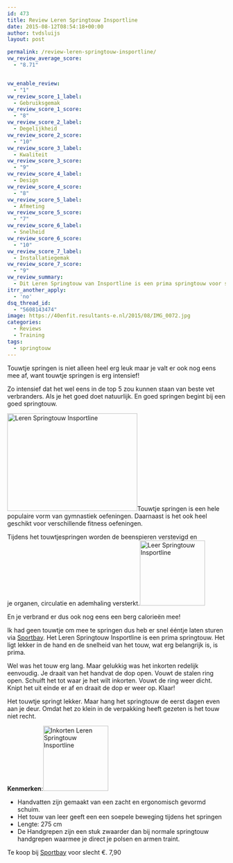 ```yaml
---
id: 473
title: Review Leren Springtouw Insportline
date: 2015-08-12T08:54:18+00:00
author: tvdsluijs
layout: post

permalink: /review-leren-springtouw-insportline/
vw_review_average_score:
  - "8.71"


vw_enable_review:
  - "1"
vw_review_score_1_label:
  - Gebruiksgemak
vw_review_score_1_score:
  - "8"
vw_review_score_2_label:
  - Degelijkheid
vw_review_score_2_score:
  - "10"
vw_review_score_3_label:
  - Kwaliteit
vw_review_score_3_score:
  - "9"
vw_review_score_4_label:
  - Design
vw_review_score_4_score:
  - "8"
vw_review_score_5_label:
  - Afmeting
vw_review_score_5_score:
  - "7"
vw_review_score_6_label:
  - Snelheid
vw_review_score_6_score:
  - "10"
vw_review_score_7_label:
  - Installatiegemak
vw_review_score_7_score:
  - "9"
vw_review_summary:
  - Dit Leren Springtouw van Insportline is een prima springtouw voor slecht 8 euro. Met een Lengte van 275 cm is het wat aan de lange kant, maar het is eenvoudig in te korten.
itrr_another_apply:
  - 'no'
dsq_thread_id:
  - "5608143474"
image: https://40enfit.resultants-e.nl/2015/08/IMG_0072.jpg
categories:
  - Reviews
  - Training
tags:
  - springtouw
---
```

Touwtje springen is niet alleen heel erg leuk maar je valt er ook nog eens mee af, want touwtje springen is erg intensief!

Zo intensief dat het wel eens in de top 5 zou kunnen staan van beste vet verbranders. Als je het goed doet natuurlijk. En goed springen begint bij een goed springtouw.<!--more-->

[<img class=" size-medium wp-image-475 aligncenter" src="https://40enfit.resultants-e.nl/2015/08/IMG_0070-300x225.jpg" alt="Leren Springtouw Insportline" width="300" height="225" srcset="https://40enfit.resultants-e.nl/2015/08/IMG_0070-300x225.jpg 300w, https://40enfit.resultants-e.nl/2015/08/IMG_0070.jpg 1024w" sizes="(max-width: 300px) 100vw, 300px" />](https://40enfit.resultants-e.nl/2015/08/IMG_0070.jpg)Touwtje springen is een hele populaire vorm van gymnastiek oefeningen. Daarnaast is het ook heel geschikt voor verschillende fitness oefeningen.

Tijdens het touwtjespringen worden de beenspieren verstevigd en je organen, circulatie en ademhaling versterkt.[<img class=" wp-image-476 size-thumbnail alignright" src="https://40enfit.resultants-e.nl/2015/08/IMG_0071-150x150.jpg" alt="Leer Springtouw Insportline" width="150" height="150" srcset="https://40enfit.resultants-e.nl/2015/08/IMG_0071-150x150.jpg 150w, https://40enfit.resultants-e.nl/2015/08/IMG_0071-80x80.jpg 80w, https://40enfit.resultants-e.nl/2015/08/IMG_0071-360x360.jpg 360w, https://40enfit.resultants-e.nl/2015/08/IMG_0071-750x750.jpg 750w" sizes="(max-width: 150px) 100vw, 150px" />](https://40enfit.resultants-e.nl/2015/08/IMG_0071.jpg)

En je verbrand er dus ook nog eens een berg calorieën mee!

Ik had geen touwtje om mee te springen dus heb er snel ééntje laten sturen via [Sportbay](http://www.sportbay.nl/home/affiliate/?tt=5501_12_221406_&r=https%3A%2F%2Fsportbay.nl%2Fnl%2Fpr%2FLeer-Springtouw-Insportline%2F452). Het Leren Springtouw Insportline is een prima springtouw. Het ligt lekker in de hand en de snelheid van het touw, wat erg belangrijk is, is prima.

Wel was het touw erg lang. Maar gelukkig was het inkorten redelijk eenvoudig. Je draait van het handvat de dop open. Vouwt de stalen ring open. Schuift het tot waar je het wilt inkorten. Vouwt de ring weer dicht. Knipt het uit einde er af en draait de dop er weer op. Klaar!

Het touwtje springt lekker. Maar hang het springtouw de eerst dagen even aan je deur. Omdat het zo klein in de verpakking heeft gezeten is het touw niet recht.

**Kenmerken**:<img class=" wp-image-478 size-thumbnail alignleft" src="https://40enfit.resultants-e.nl/2015/08/IMG_0167-150x150.jpg" alt="Inkorten Leren Springtouw Insportline" width="150" height="150" srcset="https://40enfit.resultants-e.nl/2015/08/IMG_0167-150x150.jpg 150w, https://40enfit.resultants-e.nl/2015/08/IMG_0167-80x80.jpg 80w, https://40enfit.resultants-e.nl/2015/08/IMG_0167-360x360.jpg 360w, https://40enfit.resultants-e.nl/2015/08/IMG_0167-750x750.jpg 750w" sizes="(max-width: 150px) 100vw, 150px" />

  * Handvatten zijn gemaakt van een zacht en ergonomisch gevormd schuim.
  * Het touw van leer geeft een een soepele beweging tijdens het springen
  * Lengte: 275 cm
  * De Handgrepen zijn een stuk zwaarder dan bij normale springtouw handgrepen waarmee je direct je polsen en armen traint.

Te koop bij [Sportbay](http://www.sportbay.nl/home/affiliate/?tt=5501_12_221406_&r=https%3A%2F%2Fsportbay.nl%2Fnl%2Fpr%2FLeer-Springtouw-Insportline%2F452) voor slecht €. 7,90

&nbsp;
